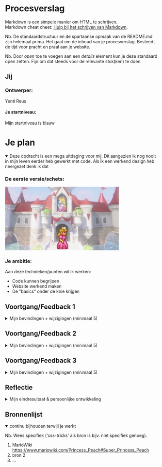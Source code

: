# Procesverslag
Markdown is een simpele manier om HTML te schrijven.  
Markdown cheat cheet: [Hulp bij het schrijven van Markdown](https://github.com/adam-p/markdown-here/wiki/Markdown-Cheatsheet).

Nb. De standaardstructuur en de spartaanse opmaak van de README.md zijn helemaal prima. Het gaat om de inhoud van je procesverslag. Besteedt de tijd voor pracht en praal aan je website.

Nb. Door *open* toe te voegen aan een *details* element kun je deze standaard open zetten. Fijn om dat steeds voor de relevante stuk(ken) te doen.





## Jij

### Ontwerper:
Yentl Reus

#### Je startniveau:
Mijn startniveau is blauw





# Je plan

<details open>
  <summary>Deze opdracht is een mega uitdaging voor mij. Dit aangezien ik nog nooit in mijn leven eerder heb gewerkt met code. Als ik een werkend design heb neergezet denk ik dat </summary>

  ### De eerste versie/schets:
  <img src="readme-images/eerste-schets.jpg" width="375px" alt="eerste versie/schets">


  ### Je ambitie: 
  Aan deze technieken/punten wil ik werken:
  - Code kunnen begrijpen
  - Website werkend maken
  - De "basics" onder de knie krijgen
  
 
</details>




## Voortgang/Feedback 1

<details>
  <summary>Mijn bevindingen + wijzigingen (minimaal 5)</summary>

  ### Bevinding 1:
  "Kijk wel even naar de achtergrond of die een wat hogere resolutie kan krijgen."
  

  #### oplossing:
  Uiteindelijk bleek de achtergrond ook niet geschikt te zijn om het design responsive te maken. Daarom heb ik gekozen voor een andere kleinere afbeelding die scherper is. 
 <img src="../images/kasteel.png" width="375px" alt="tweede kasteel">


  ### Bevinding 2:
  Waar plaats je de informatie? Misschien scherm 3/4 vullen en dan de overige ruimte hiervoor gebruiken. Of iets aan de onderkant laten uitklappen. (progressive disclosure). Of de informatie laten zien op het kasteel zelf?
  <img src="readme-images/tweede-schets.jpg" width="375px" alt="tweede versie/schets">

  #### oplossing:
  Ik heb er voor gekozen om aan de zijkant een stuk perkament te plaatsten waar de informatie op terecht komt. 



  ### Bevinding 3:
  Welke besturing ga je gebruiken? Ik denk dat pijltjestoetsen hierbij wel leuk is.
  ...

</details>




## Voortgang/Feedback 2

<details>
  <summary>Mijn bevindingen + wijzigingen (minimaal 5)</summary>
  
  ### Bevinding 1:
  Omschrijving van wat er nog niet orde was (tekst en afbeeding(en)).

  #### oplossing:
  Beschrijving hoe je het hebt hebt opgelost of als het niet gelukt is hoe je het zou oplossen (tekst en afbeeding(en)).



  ### Bevinding 2:
  Omschrijving van wat er nog niet orde was (tekst en afbeeding(en)).

  #### oplossing:
  Beschrijving hoe je het hebt hebt opgelost of als het niet gelukt is hoe je het zou oplossen (tekst en afbeeding(en)).



  ### Bevinding 3:
  ...

</details>



## Voortgang/Feedback 3

<details>
  <summary>Mijn bevindingen + wijzigingen (minimaal 5)</summary>
  
  ### Bevinding 1:
  Zorg dat de emoij regen stopt want dit leidt af van de interface.

  #### oplossing:
  Beschrijving hoe je het hebt hebt opgelost of als het niet gelukt is hoe je het zou oplossen (tekst en afbeeding(en)).



  ### Bevinding 2:
  Voeg wat meer tekst toe. 

  #### oplossing:
  Beschrijving hoe je het hebt hebt opgelost of als het niet gelukt is hoe je het zou oplossen (tekst en afbeeding(en)).



  ### Bevinding 3:
  Haal het zwarte vlak beneden weg. 

</details>




## Reflectie

<details>
  <summary>Mijn eindresultaat & persoonlijke ontwikkeling</summary>

  ### Je uitkomst - karakteristiek screenshot(s):
  <img src="readme-images/dummy-plaatje.jpg" width="375px" alt="final ontwerp">


  ### Dit ging goed/Heb ik geleerd: 
  Korte omschrijving met plaatje(s)

  <img src="readme-images/dummy-plaatje.jpg" width="375px" alt="top">


  ### Dit was lastig/Is niet gelukt:
  Korte omschrijving met plaatje(s)

  <img src="readme-images/dummy-plaatje.jpg" width="375px" alt="bummer">
</details>





## Bronnenlijst

<details open>
<summary>continu bijhouden terwijl je werkt</summary>

Nb. Wees specifiek ('css-tricks' als bron is bijv. niet specifiek genoeg).

1. MarioWiki https://www.mariowiki.com/Princess_Peach#Super_Princess_Peach
2. bron 2
3. ...

</details>